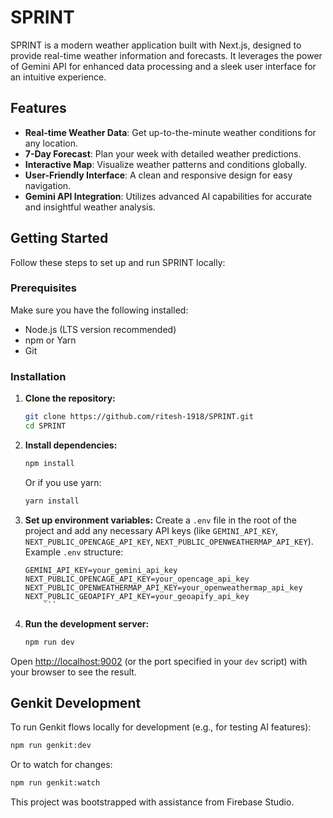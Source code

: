 # SPRINT

SPRINT is a modern weather application built with Next.js, designed to provide real-time weather information and forecasts. It leverages the power of Gemini API for enhanced data processing and a sleek user interface for an intuitive experience.

## Features

- **Real-time Weather Data**: Get up-to-the-minute weather conditions for any location.
- **7-Day Forecast**: Plan your week with detailed weather predictions.
- **Interactive Map**: Visualize weather patterns and conditions globally.
- **User-Friendly Interface**: A clean and responsive design for easy navigation.
- **Gemini API Integration**: Utilizes advanced AI capabilities for accurate and insightful weather analysis.

## Getting Started

Follow these steps to set up and run SPRINT locally:

### Prerequisites

Make sure you have the following installed:

- Node.js (LTS version recommended)
- npm or Yarn
- Git

### Installation

1. **Clone the repository:**

   ```bash
   git clone https://github.com/ritesh-1918/SPRINT.git
   cd SPRINT
   ```

2.  **Install dependencies:**
    ```bash
    npm install
    ```
    Or if you use yarn:
    ```bash
    yarn install
    ```

3.  **Set up environment variables:**
    Create a `.env` file in the root of the project and add any necessary API keys (like `GEMINI_API_KEY`, `NEXT_PUBLIC_OPENCAGE_API_KEY`, `NEXT_PUBLIC_OPENWEATHERMAP_API_KEY`).
    Example `.env` structure:
    ```
    GEMINI_API_KEY=your_gemini_api_key
    NEXT_PUBLIC_OPENCAGE_API_KEY=your_opencage_api_key
    NEXT_PUBLIC_OPENWEATHERMAP_API_KEY=your_openweathermap_api_key
    NEXT_PUBLIC_GEOAPIFY_API_KEY=your_geoapify_api_key
        ```

4.  **Run the development server:**
    ```bash
    npm run dev
    ```

Open [http://localhost:9002](http://localhost:9002) (or the port specified in your `dev` script) with your browser to see the result.

## Genkit Development

To run Genkit flows locally for development (e.g., for testing AI features):
```bash
npm run genkit:dev
```
Or to watch for changes:
```bash
npm run genkit:watch
```

This project was bootstrapped with assistance from Firebase Studio.